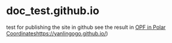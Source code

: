 # doc_test.github.io
test for publishing the site in github
see the result in [OPF in Polar Coordinates](https://yanlingogo.github.io/)https://yanlingogo.github.io/)
